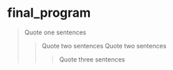 # final_program
> Quote one sentences
>>Quote two sentences
>>Quote two sentences
>>>Quote three sentences